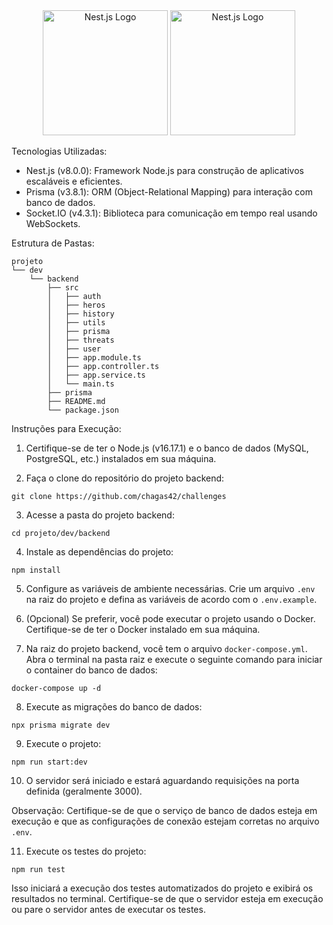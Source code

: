 <div style="text-align: center;">
  <img src="https://docs.nestjs.com/assets/logo-small.svg" alt="Nest.js Logo" width="200">
  <img src="https://prismalens.vercel.app/header/logo-dark.svg" alt="Nest.js Logo" width="200">
</div>


Tecnologias Utilizadas:
- Nest.js (v8.0.0): Framework Node.js para construção de aplicativos escaláveis e eficientes.
- Prisma (v3.8.1): ORM (Object-Relational Mapping) para interação com banco de dados.
- Socket.IO (v4.3.1): Biblioteca para comunicação em tempo real usando WebSockets.

Estrutura de Pastas:
```
projeto
└── dev
    └── backend
        ├── src
        │   ├── auth
        │   ├── heros
        │   ├── history
        │   ├── utils
        │   ├── prisma
        │   ├── threats
        │   ├── user
        │   ├── app.module.ts
        │   ├── app.controller.ts
        │   ├── app.service.ts
        │   └── main.ts
        ├── prisma
        ├── README.md
        └── package.json
```

Instruções para Execução:

1. Certifique-se de ter o Node.js (v16.17.1) e o banco de dados (MySQL, PostgreSQL, etc.) instalados em sua máquina.

2. Faça o clone do repositório do projeto backend:
```
git clone https://github.com/chagas42/challenges
```

3. Acesse a pasta do projeto backend:
```
cd projeto/dev/backend
```

4. Instale as dependências do projeto:
```
npm install
```
5. Configure as variáveis de ambiente necessárias. Crie um arquivo `.env` na raiz do projeto e defina as variáveis de acordo com o `.env.example`.

6. (Opcional) Se preferir, você pode executar o projeto usando o Docker. Certifique-se de ter o Docker instalado em sua máquina.

7. Na raiz do projeto backend, você tem o arquivo `docker-compose.yml`. Abra o terminal na pasta raiz e execute o seguinte comando para iniciar o container do banco de dados:

```
docker-compose up -d
```

8. Execute as migrações do banco de dados:

```
npx prisma migrate dev
```

9. Execute o projeto:
```
npm run start:dev
```

10. O servidor será iniciado e estará aguardando requisições na porta definida (geralmente 3000).

Observação: Certifique-se de que o serviço de banco de dados esteja em execução e que as configurações de conexão estejam corretas no arquivo `.env`.


11. Execute os testes do projeto:

```
npm run test
```

Isso iniciará a execução dos testes automatizados do projeto e exibirá os resultados no terminal. Certifique-se de que o servidor esteja em execução ou pare o servidor antes de executar os testes.



